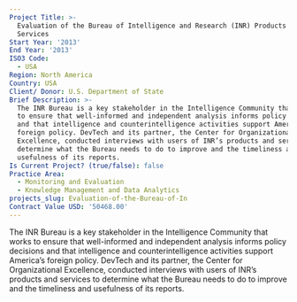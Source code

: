 ```yaml
---
Project Title: >-
  Evaluation of the Bureau of Intelligence and Research (INR) Products and
  Services
Start Year: '2013'
End Year: '2013'
ISO3 Code:
  - USA
Region: North America
Country: USA
Client/ Donor: U.S. Department of State
Brief Description: >-
  The INR Bureau is a key stakeholder in the Intelligence Community that works
  to ensure that well-informed and independent analysis informs policy decisions
  and that intelligence and counterintelligence activities support America’s
  foreign policy. DevTech and its partner, the Center for Organizational
  Excellence, conducted interviews with users of INR’s products and services to
  determine what the Bureau needs to do to improve and the timeliness and
  usefulness of its reports.
Is Current Project? (true/false): false
Practice Area:
  - Monitoring and Evaluation
  - Knowledge Management and Data Analytics
projects_slug: Evaluation-of-the-Bureau-of-In
Contract Value USD: '50468.00'
---
```

The INR Bureau is a key stakeholder in the Intelligence Community that works to ensure that well-informed and independent analysis informs policy decisions and that intelligence and counterintelligence activities support America’s foreign policy. DevTech and its partner, the Center for Organizational Excellence, conducted interviews with users of INR’s products and services to determine what the Bureau needs to do to improve and the timeliness and usefulness of its reports.